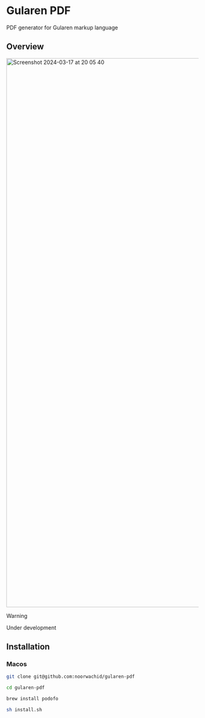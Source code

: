 # Gularen PDF
PDF generator for Gularen markup language

## Overview

<img width="1440" alt="Screenshot 2024-03-17 at 20 05 40" src="https://github.com/noorwachid/gularen-pdf/assets/42460975/1118e752-d146-4624-8626-0ff09b5c91db">

> [!WARNING]
> Under development

## Installation

### Macos
```sh
git clone git@github.com:noorwachid/gularen-pdf

cd gularen-pdf

brew install podofo

sh install.sh
```
